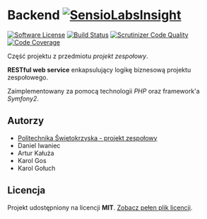 # Backend [![SensioLabsInsight](https://insight.sensiolabs.com/projects/ad3dbb57-f080-4b64-af84-ced2fc955587/small.png)](https://insight.sensiolabs.com/projects/ad3dbb57-f080-4b64-af84-ced2fc955587)

[![Software License](https://img.shields.io/badge/license-MIT-brightgreen.svg?style=flat)](LICENSE.md)
[![Build Status](https://travis-ci.org/psk-pz/Backend.svg?branch=master)](https://travis-ci.org/psk-pz/Backend)
[![Scrutinizer Code Quality](https://scrutinizer-ci.com/g/psk-pz/Backend/badges/quality-score.png?b=master)](https://scrutinizer-ci.com/g/psk-pz/Backend/?branch=master)
[![Code Coverage](https://scrutinizer-ci.com/g/psk-pz/Backend/badges/coverage.png?b=master)](https://scrutinizer-ci.com/g/psk-pz/Backend/?branch=master)

Część projektu z przedmiotu *projekt zespołowy*.

**RESTful web service** enkapsulujący logikę biznesową projektu zespołowego.

Zaimplementowany za pomocą technologii *PHP* oraz framework'a *Symfony2*.

## Autorzy

- [Politechnika Świętokrzyska - projekt zespołowy](https://github.com/psk-pz)
 - Daniel Iwaniec
 - Artur Kałuża
 - Karol Gos
 - Karol Gołuch

## Licencja

Projekt udostępniony na licencji **MIT**. [Zobacz pełen plik licencji](LICENSE).
